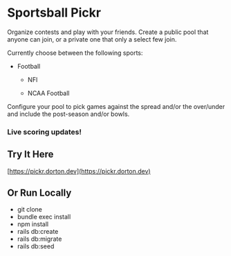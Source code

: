 # Sportsball Pickr

Organize contests and play with your friends. Create a public pool that anyone can join, or a private one that only a select few join.

Currently choose between the following sports:

* Football

  * NFl

  * NCAA Football

Configure your pool to pick games against the spread and/or the over/under and include the post-season and/or bowls. 

### Live scoring updates!

## Try It Here

[https://pickr.dorton.dev](https://pickr.dorton.dev)

## Or Run Locally

* git clone
* bundle exec install
* npm install
* rails db:create
* rails db:migrate
* rails db:seed

